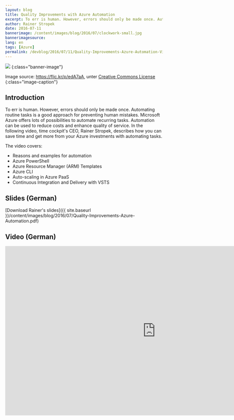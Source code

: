 ```yaml
---
layout: blog
title: Quality Improvements with Azure Automation
excerpt: To err is human. However, errors should only be made once. Automating routine tasks is a good approach for preventing human mistakes. Microsoft Azure offers lots of possibilities to automate recurring tasks. In this video (German), time cockpit's CEO, Rainer Stropek, describes how you can save time and get more from your Azure investments with automating tasks.
author: Rainer Stropek
date: 2016-07-11
bannerimage: /content/images/blog/2016/07/clockwork-small.jpg
bannerimagesource: 
lang: en
tags: [Azure]
permalink: /devblog/2016/07/11/Quality-Improvements-Azure-Automation-Video
---
```


![]({{site.baseurl}}/content/images/blog/2016/07/clockwork.jpg)
{:class="banner-image"}

Image source: <https://flic.kr/p/edA7aA>, unter [Creative Commons License](https://creativecommons.org/licenses/by/2.0/)
{:class="image-caption"}

## Introduction

To err is human. However, errors should only be made once. Automating routine tasks is a good approach for preventing human mistakes. Microsoft Azure offers lots of possibilities to automate recurring tasks. Automation can be used to reduce costs and enhance quality of service. In the following video, time cockpit's CEO, Rainer Stropek, describes how you can save time and get more from your Azure investments with automating tasks.

The video covers:

* Reasons and examples for automation
* Azure PowerShell
* Azure Resource Manager (ARM) Templates
* Azure CLI
* Auto-scaling in Azure PaaS
* Continuous Integration and Delivery with VSTS

## Slides (German)

[Download Rainer's slides]({{ site.baseurl }}/content/images/blog/2016/07/Quality-Improvements-Azure-Automation.pdf)

## Video (German)

<div class="videoWrapper">
  <iframe src="https://channel9.msdn.com/Blogs/MVP-Azure/Qualittssteigerung-durch-Automatisierung-in-der-Microsoft-Azure-Cloud/player" width="960" height="540" allowFullScreen frameBorder="0"></iframe>
</div>
